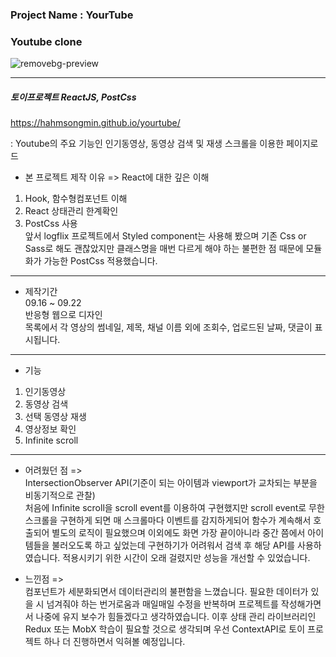 ### Project Name : YourTube

### Youtube clone

![removebg-preview](https://user-images.githubusercontent.com/78192018/134353583-c29e3dec-41a6-44ed-a42c-8dd29576e081.png)

---

##### 토이프로젝트 ReactJS, PostCss

https://hahmsongmin.github.io/yourtube/

: Youtube의 주요 기능인 인기동영상, 동영상 검색 및 재생 스크롤을 이용한 페이지로드

- 본 프로젝트 제작 이유
  => React에 대한 깊은 이해

1. Hook, 함수형컴포넌트 이해  
2. React 상태관리 한계확인  
3. PostCss 사용  
   앞서 logflix 프로젝트에서 Styled component는 사용해 봤으며 기존 Css or Sass로 해도 괜찮았지만 클래스명을 매번 다르게 해야 하는 불편한 점 때문에 모듈화가 가능한 PostCss 적용했습니다.

---

- 제작기간  
  09.16 ~ 09.22  
  반응형 웹으로 디자인  
  목록에서 각 영상의 썸네일, 제목, 채널 이름 외에 조회수, 업로드된 날짜, 댓글이 표시됩니다.

---

- 기능

1. 인기동영상
2. 동영상 검색
3. 선택 동영상 재생
4. 영상정보 확인
5. Infinite scroll

---

- 어려웠던 점
=>  
IntersectionObserver API(기준이 되는 아이템과 viewport가 교차되는 부분을 비동기적으로 관찰)  
처음에 Infinite scroll을 scroll event를 이용하여 구현했지만 scroll event로 무한 스크롤을 구현하게 되면 매 스크롤마다 이벤트를 감지하게되어 함수가 계속해서 호출되어 별도의 로직이 필요했으며 이외에도 화면 가장 끝이아니라 중간 쯤에서 아이템들을 불러오도록 하고 싶었는데 구현하기가 어려워서 검색 후 해당 API를 사용하였습니다. 적용시키기 위한 시간이 오래 걸렸지만 성능을 개선할 수 있었습니다.

- 느낀점
=>  
컴포넌트가 세분화되면서 데이터관리의 불편함을 느꼈습니다. 필요한 데이터가 있을 시 넘겨줘야 하는 번거로움과 매일매일 수정을 반복하며 프로젝트를 작성해가면서 나중에 유지 보수가 힘들겠다고 생각하였습니다. 이후 상태 관리 라이브러리인 Redux 또는 MobX 학습이 필요할 것으로 생각되며 우선 ContextAPI로 토이 프로젝트 하나 더 진행하면서 익혀볼 예정입니다.
